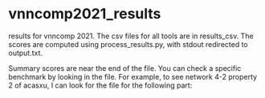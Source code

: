 # vnncomp2021_results

results for vnncomp 2021. The csv files for all tools are in results_csv. The scores are computed using process_results.py, with stdout redirected to output.txt. 

Summary scores are near the end of the file. You can check a specific benchmark by looking in the file. For example, to see network 4-2 property 2 of acasxu, I can look for the file for the following part:

```
```
